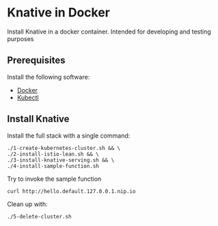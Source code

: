 # Knative in Docker

Install Knative in a docker container. Intended for developing and testing purposes


## Prerequisites

Install the following software:
* [Docker](https://docs.docker.com/install/)
* [Kubectl](https://kubernetes.io/docs/tasks/tools/install-kubectl/#install-kubectl)



## Install Knative

Install the full stack with a single command:
```
./1-create-kubernetes-cluster.sh && \
./2-install-istio-lean.sh && \
./3-install-knative-serving.sh && \
./4-install-sample-function.sh
```

Try to invoke the sample function
```
curl http://hello.default.127.0.0.1.nip.io
```

Clean up with:
```
./5-delete-cluster.sh
```

